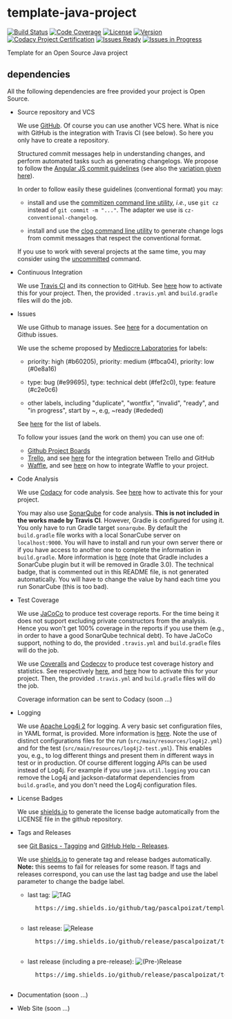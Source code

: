 # template-java-project

[![Build Status](https://img.shields.io/travis/pascalpoizat/template-java-project/master.svg?style=flat-square)](https://travis-ci.org/pascalpoizat/template-java-project)
[![Code Coverage](https://img.shields.io/coveralls/pascalpoizat/template-java-project/master.svg?style=flat-square)](https://coveralls.io/github/pascalpoizat/template-java-project)
[![License](https://img.shields.io/github/license/pascalpoizat/template-java-project.svg?style=flat-square)](LICENSE)
[![Version](https://img.shields.io/github/tag/pascalpoizat/template-java-project.svg?label=version&style=flat-square)](build.gradle)<br/>
[![Codacy Project Certification](https://img.shields.io/codacy/grade/428275ad0c0447a0887feb820e848e19.svg?style=flat-square)](https://www.codacy.com/app/pascalpoizat/template-java-project/dashboard)
[![Issues Ready](https://img.shields.io/github/issues-raw/pascalpoizat/template-java-project/ready.svg?style=flat-square&label=issues%20ready%20for%20development)](https://waffle.io/pascalpoizat/template-java-project)
[![Issues in Progress](https://img.shields.io/github/issues-raw/pascalpoizat/template-java-project/in%20progress.svg?style=flat-square&label=issues%20in%20progress)](https://waffle.io/pascalpoizat/template-java-project)

<!--[![SonarQube Technical Debt](https://img.shields.io/badge/technical%20debt-0.0%-brightgreen.svg?style=flat-square)](http://localhost:9000/dashboard/index/fr.uparis10.pascalpoizat:template-java-project)-->

Template for an Open Source Java project

## dependencies

All the following dependencies are free provided your project is Open Source.

- Source repository and VCS

    We use [GitHub](https://github.com/).
    Of course you can use another VCS here.
    What is nice with GitHub is the integration with Travis CI (see below).
    So here you only have to create a repository.
    
    Structured commit messages help in understanding changes, and perform automated tasks such as generating changelogs.
    We propose to follow the [Angular JS commit guidelines](https://github.com/angular/angular.js/blob/master/CONTRIBUTING.md#commit)
    (see also the [variation given here](https://karma-runner.github.io/1.0/dev/git-commit-msg.html)). 

    In order to follow easily these guidelines (conventional format) you may:
    
    - install and use the [commitizen command line utility](http://commitizen.github.io/cz-cli/),
      *i.e.*, use `git cz` instead of `git commit -m "..."`. The adapter we use is `cz-conventional-changelog`.
      
    - install and use the [clog command line utility](https://github.com/clog-tool/clog-cli) to generate change logs
       from commit messages that respect the conventional format.
       
    If you use to work with several projects at the same time, 
    you may consider using the [uncommitted](https://pypi.python.org/pypi/uncommitted) command.

- Continuous Integration

    We use [Travis CI](https://travis-ci.org/) and its connection to GitHub.
    See [here](https://docs.travis-ci.com/user/for-beginners) how to activate this for your project.
    Then, the provided ```.travis.yml``` and ```build.gradle``` files will do the job.
    
- Issues
 
    We use Github to manage issues.
    See [here](https://guides.github.com/features/issues/) for a documentation on Github issues.
    
    We use the scheme proposed by [Mediocre Laboratories](https://mediocre.com/forum/topics/how-we-use-labels-on-github-issues-at-mediocre-laboratories) for labels:
    
    - priority: high (#b60205),
      priority: medium (#fbca04),
      priority: low (#0e8a16)
    	
    - type: bug (#e99695),
      type: technical debt (#fef2c0),
      type: feature (#c2e0c6)
    	
    - other labels, including "duplicate", "wontfix", "invalid", "ready", and "in progress", start by ~, e.g,
      ~ready (#ededed)

    See [here](https://github.com/pascalpoizat/template-java-project/labels) for the list of labels.
    
    To follow your issues (and the work on them) you can use one of:
    
    - [Github Project Boards](https://help.github.com/articles/managing-project-boards-in-your-repository-or-organization/)
    - [Trello](https://trello.com), and see [here](https://blog.trello.com/github-and-trello-integrate-your-commits) for the integration between Trello and GitHub
    - [Waffle](https://waffle.io), and see [here](https://github.com/integrations/waffle) on how to integrate Waffle to your project.

- Code Analysis

	We use [Codacy](https://www.codacy.com) for code analysis.
	See [here](https://support.codacy.com/hc/en-us/sections/201760869-Integrations) how to activate this for your project.
	
    You may also use [SonarQube](http://www.sonarqube.org/) for code analysis.
    **This is not included in the works made by Travis CI**.
    However, Gradle is configured for using it.
    You only have to run Gradle target ```sonarqube```.
    By default the ```build.gradle``` file works with a local SonarCube server on ```localhost:9000```.
    You will have to install and run your own server there or
    if you have access to another one to complete the information in ```build.gradle```.
    More information is [here](http://docs.sonarqube.org/display/SONAR/Analyzing+with+SonarQube+Scanner+for+Gradle)
    (note that Gradle includes a SonarCube plugin but it will be removed in Gradle 3.0).
    The technical badge, that is commented out in this README file, is not generated automatically.
    You will have to change the value by hand each time you run SonarCube (this is too bad).

- Test Coverage

    We use [JaCoCo](http://eclemma.org/jacoco/) to produce test coverage reports.
    For the time being it does not support excluding private constructors from the analysis.
    Hence you won't get 100% coverage in the reports if you use them
    (e.g., in order to have a good SonarQube technical debt).
    To have JaCoCo support, nothing to do, the provided ```.travis.yml``` and ```build.gradle``` files will do the job.

    We use [Coveralls](https://coveralls.io/) and [Codecov](https://codecov.io/) to produce test coverage history and statistics.
    See respectively
    [here](https://coveralls.zendesk.com/hc/en-us), and
    [here](https://github.com/codecov/example-gradle)
    how to activate this for your project.
    Then, the provided ```.travis.yml``` and ```build.gradle``` files will do the job.
    
    Coverage information can be sent to Codacy (soon ...)

- Logging

    We use [Apache Log4j 2](http://logging.apache.org/log4j/2.x/) for logging.
    A very basic set configuration files, in YAML format, is provided.
    More information is [here](http://logging.apache.org/log4j/2.x/manual/configuration.html).
    Note the use of distinct configurations files for the run (```src/main/resources/log4j2.yml```) and for the test (```src/main/resources/log4j2-test.yml```).
    This enables you, e.g., to log different things and present them in different ways in test or in production.
    Of course different logging APIs can be used instead of Log4j.
    For example if you use ``java.util.logging`` you can remove the Log4j and jackson-dataformat dependencies from ```build.gradle```, and you don't need the Log4j configuration files.

- License Badges

    We use [shields.io](https://img.shields.io) to generate the license badge automatically from the LICENSE file in the github repository.

- Tags and Releases

    see [Git Basics - Tagging](https://git-scm.com/book/en/v2/Git-Basics-Tagging) and
    [GitHub Help - Releases](https://help.github.com/categories/releases/).

    We use [shields.io](https://img.shields.io) to generate tag and release badges automatically. **Note:** this seems to fail for releases for some reason. If tags and releases correspond, you can use the last tag badge and use the label parameter to change the badge label.

    - last tag: ![TAG](https://img.shields.io/github/tag/pascalpoizat/template-java-project.svg?style=flat-square)

	    <pre>
	    https://img.shields.io/github/tag/pascalpoizat/template-java-project.svg?style=flat-square
	    </pre>

    - last release: ![Release](https://img.shields.io/github/release/pascalpoizat/template-java-project.svg?style=flat-square)

	    <pre>
	    https://img.shields.io/github/release/pascalpoizat/template-java-project.svg?style=flat-square
	    </pre>

    - last release (including a pre-release): ![(Pre-)Release](https://img.shields.io/github/release/pascalpoizat/template-java-project/all.svg?style=flat-square)

	    <pre>
	    https://img.shields.io/github/release/pascalpoizat/template-java-project/all.svg?style=flat-square
	    </pre>

- Documentation (soon ...)

- Web Site (soon ...)

